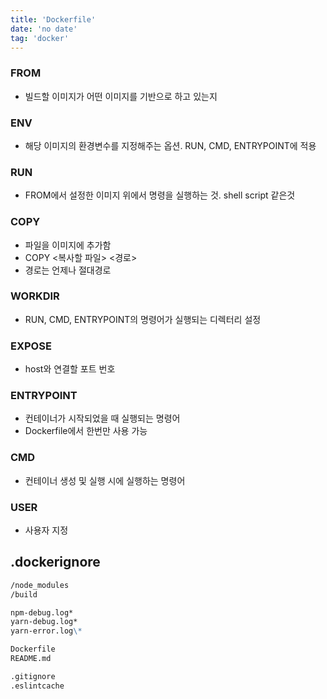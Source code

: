 ```yaml
---
title: 'Dockerfile'
date: 'no date'
tag: 'docker'
---
```


### FROM

- 빌드할 이미지가 어떤 이미지를 기반으로 하고 있는지

### ENV

- 해당 이미지의 환경변수를 지정해주는 옵션. RUN, CMD, ENTRYPOINT에 적용

### RUN

- FROM에서 설정한 이미지 위에서 명령을 실행하는 것.
  shell script 같은것

### COPY

- 파일을 이미지에 추가함
- COPY <복사할 파일> <경로>
- 경로는 언제나 절대경로

### WORKDIR

- RUN, CMD, ENTRYPOINT의 명령어가 실행되는 디렉터리 설정

### EXPOSE

- host와 연결할 포트 번호

### ENTRYPOINT

- 컨테이너가 시작되었을 때 실행되는 명령어
- Dockerfile에서 한번만 사용 가능

### CMD

- 컨테이너 생성 및 실행 시에 실행하는 명령어

### USER

- 사용자 지정

## .dockerignore

```markdown
/node_modules
/build

npm-debug.log*
yarn-debug.log*
yarn-error.log\*

Dockerfile
README.md

.gitignore
.eslintcache
```
